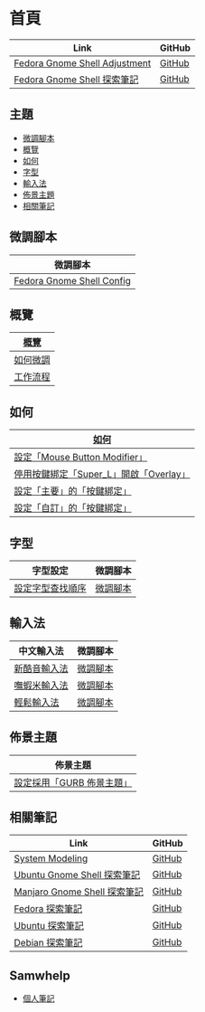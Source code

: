 

# 首頁

| Link | GitHub |
| ---- | ------ |
| [Fedora Gnome Shell Adjustment](https://samwhelp.github.io/fedora-gnome-shell-adjustment/) | [GitHub](https://github.com/samwhelp/fedora-gnome-shell-adjustment) |
| [Fedora Gnome Shell 探索筆記](https://samwhelp.github.io/note-about-fedora-gnome-shell/) | [GitHub](https://github.com/samwhelp/note-about-fedora-gnome-shell) |




## 主題

* [微調腳本](#微調腳本)
* [概覽](#概覽)
* [如何](#如何)
* [字型](#字型)
* [輸入法](#輸入法)
* [佈景主題](#佈景主題)
* [相關筆記](#相關筆記)




## 微調腳本

| 微調腳本 |
| -------- |
| [Fedora Gnome Shell Config](https://github.com/samwhelp/fedora-gnome-shell-adjustment/tree/main) |




## 概覽

| [概覽](https://samwhelp.github.io/note-about-fedora-gnome-shell/read/guide.html) |
| ----------------- |
| [如何微調](https://samwhelp.github.io/note-about-fedora-gnome-shell/read/guide/customize.html) |
| [工作流程](https://samwhelp.github.io/note-about-fedora-gnome-shell/read/guide/workflow.html) |




## 如何

| [如何](https://samwhelp.github.io/note-about-fedora-gnome-shell/read/howto.html) |
| ------- |
| [設定「Mouse Button Modifier」](https://samwhelp.github.io/note-about-fedora-gnome-shell/read/howto/config-mouse-button-modifier.html) |
| [停用按鍵綁定「Super_L」開啟「Overlay」](https://samwhelp.github.io/note-about-fedora-gnome-shell/read/howto/disable-keybind-open-overlay.html) |
| [設定「主要」的「按鍵綁定」](https://samwhelp.github.io/note-about-fedora-gnome-shell/read/howto/config-keybind/config-keybind-main.html) |
| [設定「自訂」的「按鍵綁定」](https://samwhelp.github.io/note-about-fedora-gnome-shell/read/howto/config-keybind/config-keybind-custom.html) |




## 字型

| 字型設定 | 微調腳本 |
| -------- | -------- |
| [設定字型查找順序](https://samwhelp.github.io/note-about-fedora-gnome-shell/read/subject/font/config/font-match-order.html) | [微調腳本](https://github.com/samwhelp/fedora-gnome-shell-adjustment/tree/main/prototype/main/font-config/font-match-order) |




## 輸入法

| 中文輸入法 | 微調腳本 |
| ---------- | -------- |
| [新酷音輸入法](https://samwhelp.github.io/note-about-fedora-gnome-shell/read/subject/input-method/fcitx5/module/fcitx5-chewing.html) | [微調腳本](https://github.com/samwhelp/fedora-gnome-shell-adjustment/tree/main/prototype/main/im-config/fcitx5/fcitx5-chewing) |
| [嘸蝦米輸入法](https://samwhelp.github.io/note-about-fedora-gnome-shell/read/subject/input-method/fcitx5/table/fcitx5-table-boshiamy.html) | [微調腳本](https://github.com/samwhelp/fedora-gnome-shell-adjustment/tree/main/prototype/main/im-config/fcitx5/fcitx5-table-boshiamy) |
| [輕鬆輸入法](https://samwhelp.github.io/note-about-fedora-gnome-shell/read/subject/input-method/fcitx5/table/fcitx5-table-easy-large.html) | [微調腳本](https://github.com/samwhelp/fedora-gnome-shell-adjustment/tree/main/prototype/main/im-config/fcitx5/fcitx5-table-easy-large) |




## 佈景主題

| 佈景主題 |
| -------- |
| [設定採用「GURB 佈景主題」](https://samwhelp.github.io/note-about-fedora-gnome-shell/read/subject/grub.html) |




## 相關筆記

| Link | GitHub |
| ---- | ------ |
| [System Modeling](https://samwhelp.github.io/system-modeling/) | [GitHub](https://github.com/samwhelp/system-modeling) |
| [Ubuntu Gnome Shell 探索筆記](https://samwhelp.github.io/note-about-ubutnu-gnome-shell/) | [GitHub](https://github.com/samwhelp/note-about-ubutnu-gnome-shell) |
| [Manjaro Gnome Shell 探索筆記](https://samwhelp.github.io/note-about-manjaro-gnome-shell/) | [GitHub](https://github.com/samwhelp/note-about-manjaro-gnome-shell) |
| [Fedora 探索筆記](https://samwhelp.github.io/note-about-fedora/) | [GitHub](https://github.com/samwhelp/note-about-fedora) |
| [Ubuntu 探索筆記](https://samwhelp.github.io/note-about-ubuntu/) | [GitHub](https://github.com/samwhelp/note-about-ubuntu) |
| [Debian 探索筆記](https://samwhelp.github.io/note-about-debian/) | [GitHub](https://github.com/samwhelp/note-about-debian) |




## Samwhelp

* [個人筆記](https://samwhelp.github.io/book/)
